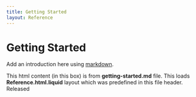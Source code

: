 ```yaml
---
title: Getting Started
layout: Reference
---
```


# Getting Started

Add an introduction here using [markdown](http://daringfireball.net/projects/markdown/).

<p class="alert alert-info">
This html content (in this box) is from <strong>getting-started.md</strong> file. This loads <strong>Reference.html.liquid</strong> layout which was predefined in this file header. <span class="badge bg-secondary">Released</span>
</p>